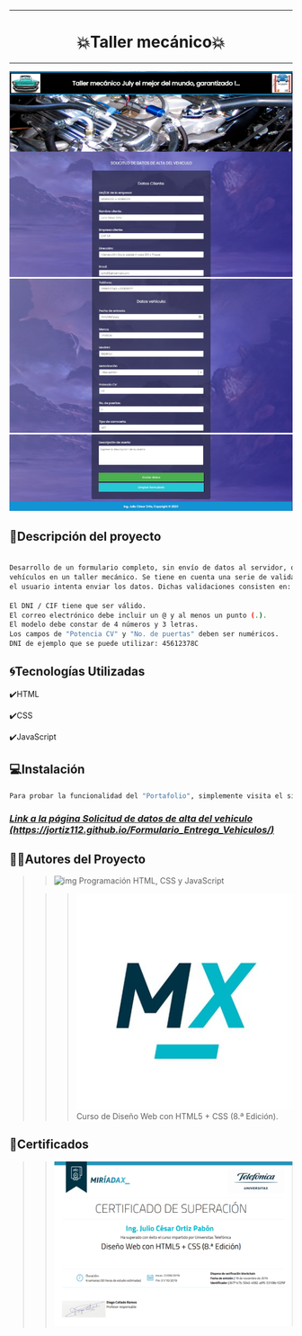 ***
# <h1 align="center"> 💥Taller mecánico💥 </h1>
***

![img](/imagenes/taller1.png)
![img](/imagenes/taller2.png)
![img](/imagenes/taller3.png)

## 📄Descripción del proyecto

```sh

Desarrollo de un formulario completo, sin envío de datos al servidor, que sirva para dar de alta
vehículos en un taller mecánico. Se tiene en cuenta una serie de validaciones en el formulario cuando
el usuario intenta enviar los datos. Dichas validaciones consisten en:

El DNI / CIF tiene que ser válido. 
El correo electrónico debe incluir un @ y al menos un punto (.).
El modelo debe constar de 4 números y 3 letras.
Los campos de "Potencia CV" y "No. de puertas" deben ser numéricos.
DNI de ejemplo que se puede utilizar: 45612378C

```

## 🌀Tecnologías Utilizadas

✔️HTML

✔️CSS

✔️JavaScript

## 💻Instalación

```sh
Para probar la funcionalidad del "Portafolio", simplemente visita el siguiente enlace: 

```
### ***[Link a la página Solicitud de datos de alta del vehiculo (https://jortiz112.github.io/Formulario_Entrega_Vehiculos/)](https://jortiz112.github.io/Formulario_Entrega_Vehiculos/ "Realizado por: Ing. Julio César Ortiz Pabón")***

## 👩👨Autores del Proyecto

>> ![img](/imagenes/Foto-Pequeña-julio.png)    Programación HTML, CSS y JavaScript
>                               
>>> ![img](/imagenes/Miriadax.jpg)  Curso de Diseño Web con HTML5 + CSS (8.ª Edición).

## 📜Certificados

>> ![img](/imagenes/Certificado.png)
